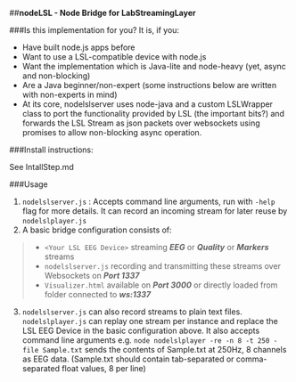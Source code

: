 ##**nodeLSL - Node Bridge for LabStreamingLayer**

###Is this implementation for you? 
It is, if you:

- Have built node.js apps before
- Want to use a LSL-compatible device with node.js
- Want the implementation which is Java-lite and node-heavy (yet, async and non-blocking)
- Are a Java beginner/non-expert (some instructions below are written with non-experts in mind)
- At its core, nodelslserver uses node-java and a custom LSLWrapper class to port the functionality provided by LSL (the important bits?) and forwards the LSL Stream as json packets over websockets using promises to allow non-blocking async operation.

###Install instructions:

See IntallStep.md

###Usage
1.  ```nodelslserver.js``` : Accepts command line arguments, run with ```-help``` flag for more details. It can record an incoming stream for later reuse by ```nodelslplayer.js``` 
2. A basic bridge configuration consists of:
> - ```<Your LSL EEG Device>``` streaming ***EEG*** or ***Quality*** or ***Markers*** streams 
> - ```nodelslserver.js``` recording and transmitting these streams over Websockets on ***Port 1337*** 
> - ```Visualizer.html```  available on ***Port 3000*** or directly loaded from folder connected to ***ws:1337***

3. ```nodelslserver.js``` can also record streams to plain text files. ```nodelslplayer.js``` can replay one stream per instance and replace the LSL EEG Device in the basic configuration above. It also accepts command line arguments e.g. ```node nodelslplayer -re -n 8 -t 250 -file Sample.txt``` sends the contents of Sample.txt at 250Hz, 8 channels as EEG data. (Sample.txt should contain tab-separated or comma-separated float values, 8 per line)

